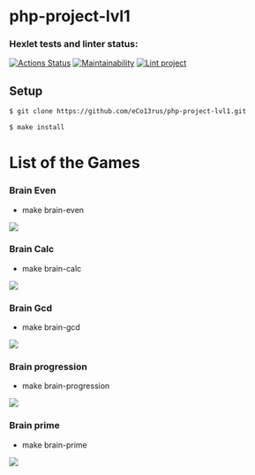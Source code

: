 # php-project-lvl1


### Hexlet tests and linter status:
[![Actions Status](https://github.com/eCo13rus/php-project-lvl1/workflows/hexlet-check/badge.svg)](https://github.com/eCo13rus/php-project-lvl1/actions)
[![Maintainability](https://api.codeclimate.com/v1/badges/d4584929471fc16f22b4/maintainability)](https://codeclimate.com/github/eCo13rus/php-project-lvl1/maintainability)
[![Lint project](https://github.com/AslanAV/php-project-lvl1/actions/workflows/Lint%20project.yml/badge.svg)](https://github.com/AslanAV/php-project-lvl1/actions/workflows/Lint%20project.yml)

## Setup

```sh
$ git clone https://github.com/eCo13rus/php-project-lvl1.git

$ make install
```
# List of the Games

### Brain Even
- make brain-even

<a href="https://asciinema.org/a/aZQDLdmj2BKL5nXwAeSMVlj6m" target="_blank"><img src="https://asciinema.org/a/aZQDLdmj2BKL5nXwAeSMVlj6m.svg" /></a>

### Brain Calc
- make brain-calc

<a href="https://asciinema.org/a/aO7GMOPwGerIeT72lZ36RoPAq" target="_blank"><img src="https://asciinema.org/a/aO7GMOPwGerIeT72lZ36RoPAq.svg" /></a>

### Brain Gcd
- make brain-gcd

<a href="https://asciinema.org/a/cj8Vvixc0imBXQngKab1w9wng" target="_blank"><img src="https://asciinema.org/a/cj8Vvixc0imBXQngKab1w9wng.svg" /></a>

### Brain progression
- make brain-progression

<a href="https://asciinema.org/a/ufdSKKOg3uJhTfT3WwIBlF4Aa" target="_blank"><img src="https://asciinema.org/a/ufdSKKOg3uJhTfT3WwIBlF4Aa.svg" /></a>

### Brain prime
- make brain-prime

<a href="https://asciinema.org/a/n42GVyOwiedNMoaYHkqj0O2rk" target="_blank"><img src="https://asciinema.org/a/n42GVyOwiedNMoaYHkqj0O2rk.svg" /></a>